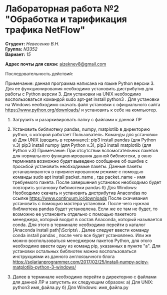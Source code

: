 # Лабораторная работа №2 "Обработка и тарификация трафика NetFlow"

__Студент:__ _Невесенко В.Н._  
__Группа:__ _N3352_  
__Вариант:__ _15_

__Адрес почты для связи:__ aizeknev8@gmail.com

Последовательность действий:

Примечание: данная программа написана на языке Python версии 3. Для ее функционирования необходимо установить дистрибутив для работы с Python версии 3.
Для установки на UNIX необходимо воспользоваться командой sudo apt-get install python3 . Для установки на Windows необходимо скачать файл установки с официального сайта https://www.python.org/downloads/ и установить к себе на компьютер.

1) Загрузить и разархивировать папку с файлами к данной ЛР

2) Установить библиотеку pandas, numpy, matplotlib в директорию python, с которой работает Пользователь. Команды для установки:
а) Для UNIX (вводить в терминале): pip3 install pandas (для Python v.3) pip3 install numpy (для Python v.3), pip3 install matplotlib (для Python v.3)
	Примечание: При отсутствии вспомогательных пакетов для нормального функционирования данной библиотеки, в окно терминала возможно будет выведено сообщение об ошибке с просьбой установить необходимые пакеты. Данные пакеты устанавливаются в привилегированном режиме с помощью команды sudo apt install packet_name , где packet_name - имя требуемого пакета. После завершения установок необходимо будет повторить установку библиотеки pandas
б) Для Windows: Необходимо скачать и установить дистрибутив Anacondas по ссылке https://www.continuum.io/downloads 
После скачивания установить с помощью мастера установки. После чего нужная библиотека pandas будет установлена. Если же ее там не будет, то возможно ее установить отдельно с помощью пакетного менеджера, который входит в состав Anaconda, который называется conda. Для этого в терминале необходимо перейти в каталог [Anaconda install path]\Scripts\ . Далее следует ввести команду conda install pandas , после чего все будет установлено. Или же можно воспользоваться менеджером пакетов Python, для этого необходимо ввести одну из команд pip, указанных в пункте "а". Для установки остальных библиотек можно воспользоваться инструкциями из данного англоязычного блога https://solarianprogrammer.com/2017/02/25/install-numpy-scipy-matplotlib-python-3-windows/

3) Далее в терминале необходимо перейти в директорию с файлами для данной ЛР и запустить их следующим образом:
а) Для UNIX: python3 имя_файла.py
б) Для Windows: имя_файла.py

